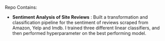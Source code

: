 Repo Contains: 

* __Sentiment Analysis of Site Reviews__ : Built a transformation and classification pipeline for the sentiment of reviews scraped from Amazon, Yelp and Imdb. I trained three different linear classifiers, and then performed hyperparameter on the best performing model. 
